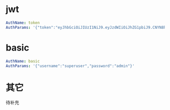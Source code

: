 # jwt
```yaml
AuthName: token
AuthParams: '{"token":"eyJhbGciOiJIUzI1NiJ9.eyJzdWIiOiJhZG1pbiJ9.CNYN8h04Z_wJcvNssVhcyZKDlqvwOSxmkXeOy6WH8pM"}'
```
# basic
```yaml
AuthName: basic
AuthParams: '{"username":"superuser","password":"admin"}'
```
# 其它
待补充